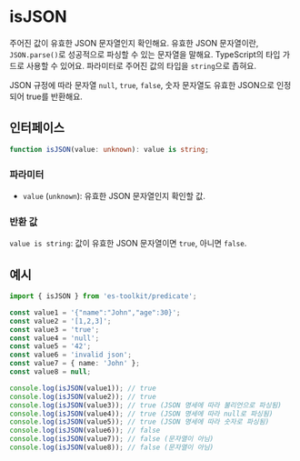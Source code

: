 # isJSON

주어진 값이 유효한 JSON 문자열인지 확인해요. 유효한 JSON 문자열이란, `JSON.parse()`로 성공적으로 파싱할 수 있는 문자열을 말해요. TypeScript의 타입 가드로 사용할 수 있어요. 파라미터로 주어진 값의 타입을 `string`으로 좁혀요.

JSON 규정에 따라 문자열 `null`, `true`, `false`, 숫자 문자열도 유효한 JSON으로 인정되어 true를 반환해요.

## 인터페이스

```typescript
function isJSON(value: unknown): value is string;
```

### 파라미터

- `value` (`unknown`): 유효한 JSON 문자열인지 확인할 값.

### 반환 값

`value is string`: 값이 유효한 JSON 문자열이면 `true`, 아니면 `false`.

## 예시

```typescript
import { isJSON } from 'es-toolkit/predicate';

const value1 = '{"name":"John","age":30}';
const value2 = '[1,2,3]';
const value3 = 'true';
const value4 = 'null';
const value5 = '42';
const value6 = 'invalid json';
const value7 = { name: 'John' };
const value8 = null;

console.log(isJSON(value1)); // true
console.log(isJSON(value2)); // true
console.log(isJSON(value3)); // true (JSON 명세에 따라 불리언으로 파싱됨)
console.log(isJSON(value4)); // true (JSON 명세에 따라 null로 파싱됨)
console.log(isJSON(value5)); // true (JSON 명세에 따라 숫자로 파싱됨)
console.log(isJSON(value6)); // false
console.log(isJSON(value7)); // false (문자열이 아님)
console.log(isJSON(value8)); // false (문자열이 아님)
```
